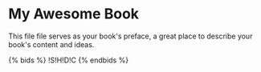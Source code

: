 # My Awesome Book

This file file serves as your book's preface, a great place to describe your book's content and ideas.

{% bids %}
!S!H!D!C
{% endbids %}
